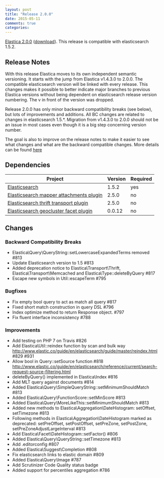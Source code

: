 ```yaml
---
layout: post
title: "Release 2.0.0"
date: 2015-05-11
comments: true
categories: 
---
```




[Elastica 2.0.0](https://github.com/ruflin/Elastica/tree/2.0.0) ([download](https://github.com/ruflin/Elastica/releases/tag/2.0.0)). This release is compatible with elasticsearch 1.5.2.

## Release Notes
With this release Elastica moves to its own independent semantic versioning. It starts with the jump from Elastica v1.4.3.0 to 2.0.0. The compatible elasticsearch version will be linked with every release. This changes makes it possible to better indicate major branches to previous Elastica versions without being dependent on elasticsearch release version numbering. The v in front of the version was dropped.

Release 2.0.0 has only minor backward compatibility breaks (see below), but lots of improvements and additions. All BC changes are related to changes in elasticsearch 1.5.*. Migration from v1.4.3.0 to 2.0.0 should not be an issue in most cases even though it is a big step concerning version number.

The goal is also to improve on the release notes to make it easier to see what changes and what are the backward compatible changes. More details can be found [here](https://github.com/ruflin/Elastica/issues/833)


## Dependencies

| Project | Version | Required |
|---------|---------|----------|
|[Elasticsearch](https://github.com/elasticsearch/elasticsearch/tree/v1.5.2)| 1.5.2 | yes
|[Elasticsearch mapper attachments plugin](https://github.com/elasticsearch/elasticsearch-mapper-attachments/tree/v2.5.0)|2.5.0|no
|[Elasticsearch thrift transport plugin](https://github.com/elasticsearch/elasticsearch-transport-thrift/tree/v2.5.0)|2.5.0|no
|[Elasticsearch geocluster facet plugin](https://github.com/zenobase/geocluster-facet/tree/0.0.12)|0.0.12|no



## Changes

### Backward Compatibility Breaks
- Elastica\Query\QueryString::setLowercaseExpandedTerms removed #813
- Update Elasticsearch version to 1.5 #813
- Added deprecation notice to Elastica\Transport\Thrift, Elastica\Transport\Memcached and Elastica\Type::deleteByQuery  #817
- Escape new symbols in Util::escapeTerm #795

### Bugfixes
- Fix empty bool query to act as match all query #817
- Fixed short match construction in query DSL #796
- Index optimize method to return Response object. #797
- Fix fluent interface inconsistency #788


### Improvements
- Add testing on PHP 7 on Travis #826
- Add Elastica\Util::reindex function by scan and bulk way http://www.elastic.co/guide/en/elasticsearch/guide/master/reindex.html #829 #931
- Allow bool in Query::setSource function #818 http://www.elastic.co/guide/en/elasticsearch/reference/current/search-request-source-filtering.html
- deleteByQuery() implemented in Elastica\Index #816
- Add MLT query against documents #814
- Added Elastica\Query\SimpleQueryString::setMinimumShouldMatch #813
- Added Elastica\Query\FunctionScore::setMinScore #813
- Added Elastica\Query\MoreLikeThis::setMinimumShouldMatch #813
- Added new methods to Elastica\Aggregation\DateHistogram: setOffset, setTimezone #813
- Following methods in Elastica\Aggregation\DateHistogram marked as deprecated: setPreOffset, setPostOffset, setPreZone, setPostZone, setPreZoneAdjustLargeInterval #813
- Add Elastica\Facet\DateHistogram::setFactor() #806
- Added Elastica\Query\QueryString::setTimezone #813
- Add .editorconfig #807
- Added Elastica\Suggest\Completion #808
- Fix elasticsearch links to elastic domain #809
- Added Elastica\Query\Image #787
- Add Scrutinizer Code Quality status badge
- Added support for percentiles aggregation #786

